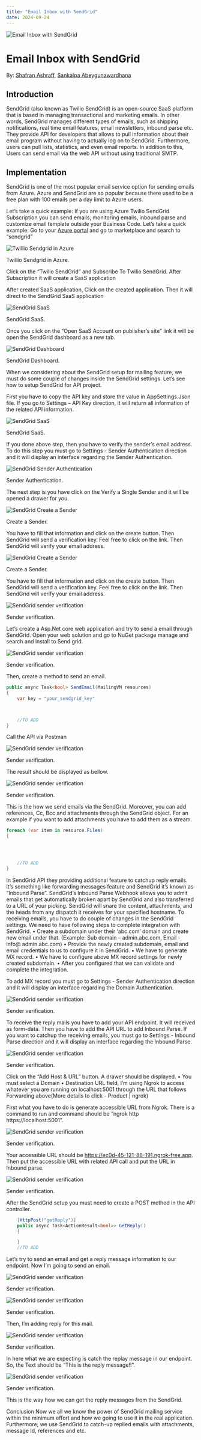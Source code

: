 ```yaml
---
title: "Email Inbox with SendGrid"
date: 2024-09-24
---
```

<head>
<style>
.container {
  border: 1px solid #dedede;
  background-color: #a39d87;
  color: #000000;
  border-radius: 5px;
  padding: 10px;
  margin: 10px 0;
}
</style>
</head>

<div class="row">
    <div class="col-md-12 header-banner">
        <img src="{{site.baseurl}}/assets/2024-06-24/header.jpg" class="full-width-image" title="Email Inbox with SendGrid" >
    </div>
</div>

# Email Inbox with SendGrid
<span>By: [Shafran Ashraff](https://www.linkedin.com/in/shafran-ashraff-uk/), [Sankalpa Abeygunawardhana](https://www.linkedin.com/in/sankalpaabeygunawardhana/)</span>

## Introduction
SendGrid (also known as Twilio SendGrid) is an open-source SaaS platform that is based in managing transactional and marketing emails. In other words, SendGrid manages different types of emails, such as shipping notifications, real time email features, email newsletters, inbound parse etc. They provide API for developers that allows to pull information about their email program without having to actually log on to SendGrid. Furthermore, users can pull lists, statistics, and even email reports. In addition to this, Users can send email via the web API without using traditional SMTP.

## Implementation
SendGrid is one of the most popular email service option for sending emails from Azure. Azure and SendGrid are so popular because there used to be a free plan with 100 emails per a day limit to Azure users.

Let’s take a quick example:
If you are using Azure Twilio SendGrid Subscription you can send emails, monitoring emails, inbound parse and customize email template outside your Business Code.
Let’s take a quick example:
Go to your [Azure portal](https://portal.azure.com/) and go to marketplace and search to “sendgrid”

<div class="row">
    <div class="col-md-12">
        <img src="../assets/2024-09/azure-twillio-sendgrid.jpg" class="full-width-image" title="Twillio Sendgrid in Azure">
        <p>Twillio Sendgrid in Azure.</p>
    </div>
</div>

Click on the “Twilio SendGrid” and Subscribe To Twilio SendGrid. After Subscription it will create a SasS application

After created SaaS application, Click on the created application. Then it will direct to the SendGrid SaaS application

<div class="row">
    <div class="col-md-12">
        <img src="../assets/2024-09/azure-sendgrid-saas.jpg" class="full-width-image" title="SendGrid SaaS">
        <p>SendGrid SaaS.</p>
    </div>
</div>

Once you click on the “Open SaaS Account on publisher’s site” link it will be open the SendGrid dashboard as a new tab.


<div class="row">
    <div class="col-md-12">
        <img src="../assets/2024-09/azure-sendgrid-dashboard.jpg" class="full-width-image" title="SendGrid Dashboard">
        <p>SendGrid Dashboard.</p>
    </div>
</div>

When we considering about the SendGrid setup for mailing feature, we must do some couple of changes inside the SendGrid settings. Let’s see how to setup SendGrid for API project.

First you have to copy the API key and store the value in AppSettings.Json file. If you go to Settings – API Key direction, it will return all information of the related API information.

<div class="row">
    <div class="col-md-12">
        <img src="../assets/2024-09/azure-sendgrid-apikey.jpg" class="full-width-image" title="SendGrid SaaS">
        <p>SendGrid SaaS.</p>
    </div>
</div>

If you done above step, then you have to verify the sender’s email address. To do this step you must go to Settings - Sender Authentication direction and it will display an interface regarding the Sender Authentication.

<div class="row">
    <div class="col-md-12">
        <img src="../assets/2024-09/azure-sendgrid-sender-authentication.jpg" class="full-width-image" title="SendGrid Sender Authentication">
        <p>Sender Authentication.</p>
    </div>
</div>

The next step is you have click on the Verify a Single Sender and it will be opened a drawer for you.

<div class="row">
    <div class="col-md-12">
        <img src="../assets/2024-09/azure-sendgrid-create-sender.jpg" class="full-width-image" title="SendGrid Create a Sender">
        <p>Create a Sender.</p>
    </div>
</div>

You have to fill that information and click on the create button. Then SendGrid will send a verification key. Feel free to click on the link. Then SendGrid will verify your email address.

<div class="row">
    <div class="col-md-12">
        <img src="../assets/2024-09/azure-sendgrid-create-sender.jpg" class="full-width-image" title="SendGrid Create a Sender">
        <p>Create a Sender.</p>
    </div>
</div>

You have to fill that information and click on the create button. Then SendGrid will send a verification key. Feel free to click on the link. Then SendGrid will verify your email address.

<div class="row">
    <div class="col-md-12">
        <img src="../assets/2024-09/azure-sendgrid-sender-varification.jpg" class="full-width-image" title="SendGrid sender verification">
        <p>Sender verification.</p>
    </div>
</div>

Let’s create a Asp.Net core web application and try to send a email through SendGrid.
Open your web solution and go to NuGet package manage and search and install to Send grid.

<div class="row">
    <div class="col-md-12">
        <img src="../assets/2024-09/sendgird-nuget-package.png" class="full-width-image" title="SendGrid sender verification">
        <p>Sender verification.</p>
    </div>
</div>

Then, create a method to send an email.

``` c#
public async Task<bool> SendEmail(MailingVM resources)
{
    var key = "your_sendgrid_key"



    //TO ADD
}
```
Call the API via Postman
<div class="row">
    <div class="col-md-12">
        <img src="../assets/2024-09/sendgrid-check-message-postman.jpg" class="full-width-image" title="SendGrid sender verification">
        <p>Sender verification.</p>
    </div>
</div>

The result should be displayed as bellow.
<div class="row">
    <div class="col-md-12">
        <img src="../assets/2024-09/sendgrid-mail-received.png" class="full-width-image" title="SendGrid sender verification">
        <p>Sender verification.</p>
    </div>
</div>

This is the how we send emails via the SendGrid. Moreover, you can add references, Cc, Bcc and attachments through the SendGrid object.
For an example if you want to add attachments you have to add them as a stream.

``` c#
foreach (var item in resource.Files)
{
    



    //TO ADD
}
```
In SendGrid API they providing additional feature to catchup reply emails. It’s something like forwarding messages feature and SendGrid it’s known as “Inbound Parse”.
SendGrid’s Inbound Parse Webhook allows you to admit emails that get automatically broken apart by SendGrid and also transferred to a URL of your picking. SendGrid will snare the content, attachments, and the heads from any dispatch it receives for your specified hostname.
To receiving emails, you have to do couple of changes in the SendGrid settings.
We need to have following steps to complete integration with SendGrid.
•	Create a subdomain under their ‘abc.com’ domain and create new email under that. (Example: Sub domain – admin.abc.com, Email - info@ admin.abc.com)
•	Provide the newly created subdomain, email and email credentials to us to configure it in SendGrid.
•	We have to generate MX record.
•	We have to configure above MX record settings for newly created subdomain. 
•	After you configured that we can validate and complete the integration.

To add MX record you must go to Settings - Sender Authentication direction and it will display an interface regarding the Domain Authentication.

<div class="row">
    <div class="col-md-12">
        <img src="../assets/2024-09/azure-sendgrid-domain-authentication.jpg" class="full-width-image" title="SendGrid sender verification">
        <p>Sender verification.</p>
    </div>
</div>

To receive the reply mails you have to add your API endpoint. It will received as form-data. Then you have to add the API URL to add Inbound Parse. If you want to catchup the receiving emails, you must go to Settings - Inbound Parse direction and it will display an interface regarding the Inbound Parse.

<div class="row">
    <div class="col-md-12">
        <img src="../assets/2024-09/azure-sendgrid-inbound.png" class="full-width-image" title="SendGrid sender verification">
        <p>Sender verification.</p>
    </div>
</div>

Click on the “Add Host & URL” button. A drawer should be displayed.
•	You must select a Domain
•	Destination URL field, I’m using Ngrok to access whatever you are running on localhost:5001 through the URL that follows Forwarding above(More details to click - Product | ngrok)

First what you have to do is generate accessible URL from Ngrok. There is a command to run and command should be “ngrok http https://localhost:5001”.

<div class="row">
    <div class="col-md-12">
        <img src="../assets/2024-09/api-test-with-ngrock.jpg" class="full-width-image" title="SendGrid sender verification">
        <p>Sender verification.</p>
    </div>
</div>

Your accessible URL should be https://ec0d-45-121-88-191.ngrok-free.app.
Then put the accessible URL with related API call and put the URL in Inbound parse.

<div class="row">
    <div class="col-md-12">
        <img src="../assets/2024-09/azure-sendgrid-addhost-url.jpg" class="full-width-image" title="SendGrid sender verification">
        <p>Sender verification.</p>
    </div>
</div>

After the SendGrid setup you must need to create a POST method in the API controller.

``` c#
    [HttpPost("getReply")]
    public async Task<ActionResult<bool>> GetReply()
    {

    }
    //TO ADD
```
Let’s try to send an email and get a reply message information to our endpoint.
Now I’m going to send an email.

<div class="row">
    <div class="col-md-12">
        <img src="../assets/2024-09/postman-test.jpg" class="full-width-image" title="SendGrid sender verification">
        <p>Sender verification.</p>
    </div>
</div>

<div class="row">
    <div class="col-md-12">
        <img src="../assets/2024-09/sendgrid-inbound-parser.png" class="full-width-image" title="SendGrid sender verification">
        <p>Sender verification.</p>
    </div>
</div>

Then, I’m adding reply for this mail.
<div class="row">
    <div class="col-md-12">
        <img src="../assets/2024-09/sendgrid-reply-to-message.png" class="full-width-image" title="SendGrid sender verification">
        <p>Sender verification.</p>
    </div>
</div>

In here what we are expecting is catch the replay message in our endpoint. So, the Text should be “This is the reply message!!”.

<div class="row">
    <div class="col-md-12">
        <img src="../assets/2024-09/sendgrid-received-message.png" class="full-width-image" title="SendGrid sender verification">
        <p>Sender verification.</p>
    </div>
</div>

This is the way how we can get the reply messages from the SendGrid.

Conclusion
Now we all we know the power of SendGrid mailing service within the minimum effort and how we going to use it in the real application. Furthermore, we use SendGrid to catch-up replied emails with attachments, message Id, references and etc.
